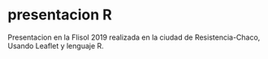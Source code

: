 # presentacion R
Presentacion en la Flisol 2019 realizada en la ciudad de Resistencia-Chaco, Usando Leaflet y lenguaje R.
